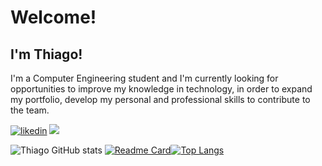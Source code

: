 # Welcome!

 

## I'm Thiago!   

 I'm a Computer Engineering student and I'm currently looking for opportunities to improve my knowledge in technology, in order to expand my portfolio, develop my personal and professional skills to contribute to the team.
 
[![likedin](https://img.shields.io/badge/LinkedIn-0077B5?style=for-the-badge&logo=linkedin&logoColor=white)](https://www.linkedin.com/public-profile/settings?trk=d_flagship3_profile_self_view_public_profile)
<a href = "thiago_pcalixto@hotmail.com-usuário-aqui"><img src="https://img.shields.io/badge/Microsoft_Outlook-0078D4?style=for-the-badge&logo=microsoft-outlook&logoColor=white" target="_blank"></a>

![Thiago GitHub stats](https://github-readme-stats.vercel.app/api?username=ThiagoCalixto&show_icons=true&theme=dark) 
[![Readme Card](https://github-readme-stats.vercel.app/api/pin/?username=ThiagoCalixto&repo=github-readme-stats)](https://github.com/ThiagoCalixto/github-readme-stats)[![Top Langs](https://github-readme-stats.vercel.app/api/top-langs/?username=ThiagoCalixto&layout=compact)](https://github.com/ThiagoCalixto/github-readme-stats)
